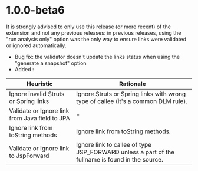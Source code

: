 # 1.0.0-beta6

It is strongly advised to only use this release (or more recent) of the extension and not any previous releases: in previous releases, using the "run analysis only" option was the only way to ensure links were validated or ignored automatically.
- Bug fix: the validator doesn't update the links status when using the "generate a snapshot" option
- Added :

| Heuristic | Rationale |
| --------- | --------- |
| Ignore invalid Struts or Spring links | Ignore Struts or Spring links with wrong type of callee (it's a common DLM rule). |
| Validate or Ignore link from Java field to JPA | - |
| Ignore link from toString methods | Ignore link from toString methods. |
| Validate or Ignore link to JspForward | Ignore link to callee of type JSP_FORWARD unless a part of the fullname is found in the source. |

